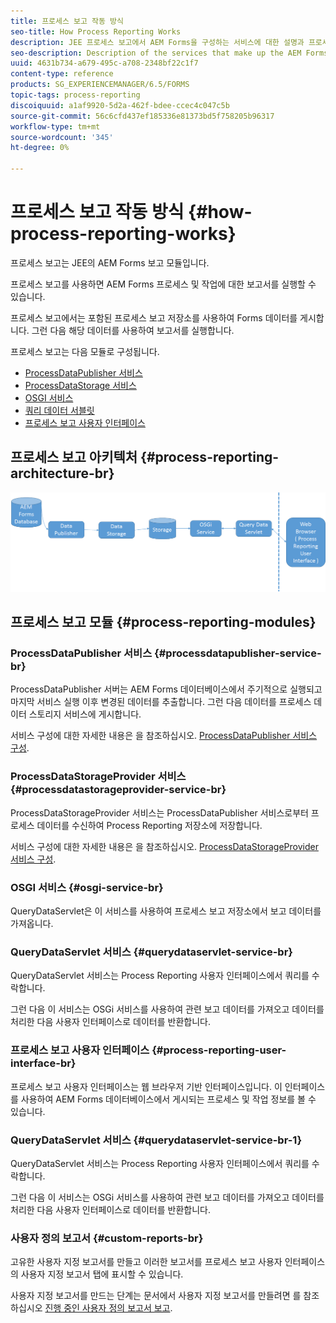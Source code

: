 ```yaml
---
title: 프로세스 보고 작동 방식
seo-title: How Process Reporting Works
description: JEE 프로세스 보고에서 AEM Forms을 구성하는 서비스에 대한 설명과 프로세스 보고 UI 소개
seo-description: Description of the services that make up the AEM Forms on JEE Process Reporting and an introduction to the Process Reporting UI
uuid: 4631b734-a679-495c-a708-2348bf22c1f7
content-type: reference
products: SG_EXPERIENCEMANAGER/6.5/FORMS
topic-tags: process-reporting
discoiquuid: a1af9920-5d2a-462f-bdee-ccec4c047c5b
source-git-commit: 56c6cfd437ef185336e81373bd5f758205b96317
workflow-type: tm+mt
source-wordcount: '345'
ht-degree: 0%

---
```



# 프로세스 보고 작동 방식 {#how-process-reporting-works}

프로세스 보고는 JEE의 AEM Forms 보고 모듈입니다.

프로세스 보고를 사용하면 AEM Forms 프로세스 및 작업에 대한 보고서를 실행할 수 있습니다.

프로세스 보고에서는 포함된 프로세스 보고 저장소를 사용하여 Forms 데이터를 게시합니다. 그런 다음 해당 데이터를 사용하여 보고서를 실행합니다.

프로세스 보고는 다음 모듈로 구성됩니다.

* [ProcessDataPublisher 서비스](/help/forms/using/process-reporting/process-reporting-architecture.md#p-processdatapublisher-service-br-p)
* [ProcessDataStorage 서비스](/help/forms/using/process-reporting/process-reporting-architecture.md#p-processdatastorageprovider-service-br-p)
* [OSGI 서비스](/help/forms/using/process-reporting/process-reporting-architecture.md#p-osgi-service-br-p)
* [쿼리 데이터 서블릿](/help/forms/using/process-reporting/process-reporting-architecture.md#p-querydataservlet-service-br-p)
* [프로세스 보고 사용자 인터페이스](/help/forms/using/process-reporting/process-reporting-architecture.md#p-process-reporting-user-interface-br-p)

## 프로세스 보고 아키텍처 {#process-reporting-architecture-br}

![processreporting아키텍처](assets/processreportingarchitecture.png)

## 프로세스 보고 모듈 {#process-reporting-modules}

### ProcessDataPublisher 서비스 {#processdatapublisher-service-br}

ProcessDataPublisher 서버는 AEM Forms 데이터베이스에서 주기적으로 실행되고 마지막 서비스 실행 이후 변경된 데이터를 추출합니다. 그런 다음 데이터를 프로세스 데이터 스토리지 서비스에 게시합니다.

서비스 구성에 대한 자세한 내용은 을 참조하십시오. [ProcessDataPublisher 서비스 구성](/help/forms/using/process-reporting/install-start-process-reporting.md#p-reportconfiguration-service-p).

### ProcessDataStorageProvider 서비스 {#processdatastorageprovider-service-br}

ProcessDataStorageProvider 서비스는 ProcessDataPublisher 서비스로부터 프로세스 데이터를 수신하여 Process Reporting 저장소에 저장합니다.

서비스 구성에 대한 자세한 내용은 을 참조하십시오. [ProcessDataStorageProvider 서비스 구성](/help/forms/using/process-reporting/install-start-process-reporting.md#p-to-configure-the-process-reporting-repository-locations-p).

### OSGI 서비스 {#osgi-service-br}

QueryDataServlet은 이 서비스를 사용하여 프로세스 보고 저장소에서 보고 데이터를 가져옵니다.

### QueryDataServlet 서비스 {#querydataservlet-service-br}

QueryDataServlet 서비스는 Process Reporting 사용자 인터페이스에서 쿼리를 수락합니다.

그런 다음 이 서비스는 OSGi 서비스를 사용하여 관련 보고 데이터를 가져오고 데이터를 처리한 다음 사용자 인터페이스로 데이터를 반환합니다.

### 프로세스 보고 사용자 인터페이스 {#process-reporting-user-interface-br}

프로세스 보고 사용자 인터페이스는 웹 브라우저 기반 인터페이스입니다. 이 인터페이스를 사용하여 AEM Forms 데이터베이스에서 게시되는 프로세스 및 작업 정보를 볼 수 있습니다.

### QueryDataServlet 서비스 {#querydataservlet-service-br-1}

QueryDataServlet 서비스는 Process Reporting 사용자 인터페이스에서 쿼리를 수락합니다.

그런 다음 이 서비스는 OSGi 서비스를 사용하여 관련 보고 데이터를 가져오고 데이터를 처리한 다음 사용자 인터페이스로 데이터를 반환합니다.

### 사용자 정의 보고서 {#custom-reports-br}

고유한 사용자 지정 보고서를 만들고 이러한 보고서를 프로세스 보고 사용자 인터페이스의 사용자 지정 보고서 탭에 표시할 수 있습니다.

사용자 지정 보고서를 만드는 단계는 문서에서 사용자 지정 보고서를 만들려면 를 참조하십시오 [진행 중인 사용자 정의 보고서 보고](/help/forms/using/process-reporting/process-reporting-custom-reports.md).
